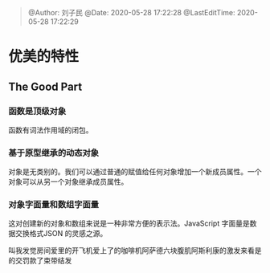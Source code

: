 >
> @Author: 刘子民
> @Date: 2020-05-28 17:22:28
> @LastEditTime: 2020-05-28 17:22:29
>



# 优美的特性

## The Good Part

### 函数是顶级对象

函数有词法作用域的闭包。

### 基于原型继承的动态对象

对象是无类别的。我们可以通过普通的赋值给任何对象增加一个新成员属性。一个对象可以从另一个对象继承成员属性。

### 对象字面量和数组字面量

这对创建新的对象和数组来说是一种非常方便的表示法。JavaScript 字面量是数据交换格式JSON 的灵感之源。

叫我发觉房间爱里的开飞机爱上了的咖啡机阿萨德六块腹肌阿斯利康的激发来看是的交罚款了束带结发

